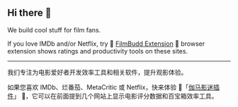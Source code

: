 ## Hi there 👋

<!--

**Here are some ideas to get you started:**

🙋‍♀️ A short introduction - what is your organization all about?
🌈 Contribution guidelines - how can the community get involved?
👩‍💻 Useful resources - where can the community find your docs? Is there anything else the community should know?
🍿 Fun facts - what does your team eat for breakfast?
🧙 Remember, you can do mighty things with the power of [Markdown](https://docs.github.com/github/writing-on-github/getting-started-with-writing-and-formatting-on-github/basic-writing-and-formatting-syntax)
-->


We build cool stuff for film fans.

If you love IMDb and/or Netflix, 
try 🍿 [FilmBudd Extension](https://docs.ggt1024.com/ext/) 🍿 browser extension shows ratings and productivity tools on these sites.

----

我们专注为电影爱好者开发效率工具和相关软件，提升观影体验。

如果您喜欢 IMDb、烂番茄、MetaCritic 或 Netflix，快来体验 🍿「[伽马影迷插件](https://docs.ggt1024.com/ext/)」 🍿，它可以在前面提到几个网站上显示电影评分数据和百宝箱效率工具。
